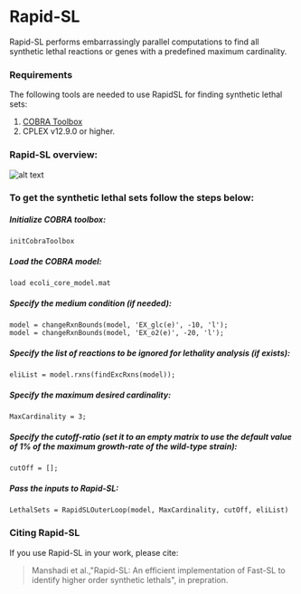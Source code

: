 # Rapid-SL
Rapid-SL performs embarrassingly parallel computations to find all synthetic lethal reactions or genes with a predefined maximum cardinality. 

### Requirements
The following tools are needed to use RapidSL for finding synthetic lethal sets:
1. [COBRA Toolbox](https://opencobra.github.io/cobratoolbox/stable/)
2. CPLEX v12.9.0 or higher.

### Rapid-SL overview:

![alt text](https://github.com/CSBLaboratory/Rapid-SL/blob/main/RapidSL_abstract_flowchart.png?raw=true)


### To get the synthetic lethal sets follow the steps below:
##### Initialize COBRA toolbox:
```
initCobraToolbox
``` 

##### Load the COBRA model:
``` 
load ecoli_core_model.mat
```

##### Specify the medium condition (if needed):
```
model = changeRxnBounds(model, 'EX_glc(e)', -10, 'l');
model = changeRxnBounds(model, 'EX_o2(e)', -20, 'l');
```


##### Specify the list of reactions to be ignored for lethality analysis (if exists):
``` 
eliList = model.rxns(findExcRxns(model));
```

##### Specify the maximum desired cardinality:
```
MaxCardinality = 3;
```

##### Specify the cutoff-ratio (set it to an empty matrix to use the default value of 1% of the maximum growth-rate of the wild-type strain):
```
cutOff = [];
```

##### Pass the inputs to Rapid-SL:
```
LethalSets = RapidSLOuterLoop(model, MaxCardinality, cutOff, eliList)
```

### Citing Rapid-SL
If you use Rapid-SL in your work, please cite:
> Manshadi et al.,"Rapid-SL: An efficient implementation of Fast-SL to identify higher order synthetic lethals", in prepration.
